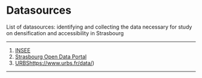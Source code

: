 # Datasources 

 List of datasources: identifying and collecting the data necessary for study on densification and accessibility in Strasbourg

*******
 1. [INSEE](https://www.insee.fr/fr/statistiques/2011101?geo=COM-67482)
 2. [Strasbourg Open Data Portal](https://data.strasbourg.eu/pages/accueil/)
 3. [URBS](https://www.urbs.fr/data/)https://www.urbs.fr/data/)
    
*******
